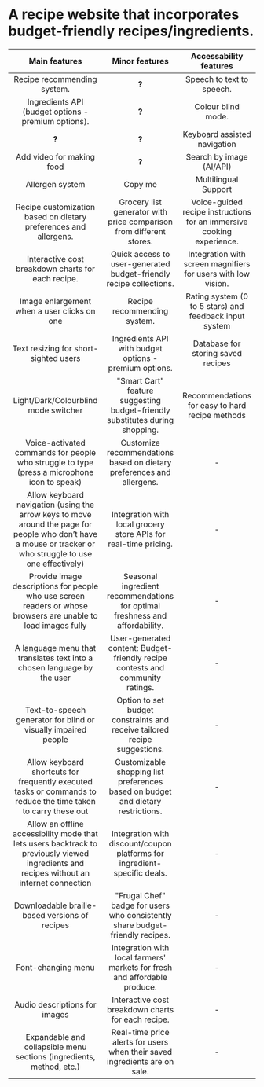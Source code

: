 # A recipe website that incorporates budget-friendly recipes/ingredients.

| Main features | Minor features | Accessability features |
| :-----------: | :------------: | :------------: |
| Recipe recommending system. | **?** | Speech to text to speech. |
| Ingredients API (budget options - premium options).  | **?** | Colour blind mode. |
| **?** | **?** | Keyboard assisted navigation |
| Add video for making food  | **?** | Search by image (AI/API) |
| Allergen system | Copy me | Multilingual Support |
| Recipe customization based on dietary preferences and allergens. | Grocery list generator with price comparison from different stores. | Voice-guided recipe instructions for an immersive cooking experience. |
| Interactive cost breakdown charts for each recipe. | Quick access to user-generated budget-friendly recipe collections. | Integration with screen magnifiers for users with low vision. | 
| Image enlargement when a user clicks on one | Recipe recommending system.                               | Rating system (0 to 5 stars) and feedback input system         |
| Text resizing for short-sighted users       | Ingredients API with budget options - premium options.    | Database for storing saved recipes                              |
| Light/Dark/Colourblind mode switcher        | "Smart Cart" feature suggesting budget-friendly substitutes during shopping. | Recommendations for easy to hard recipe methods                  |
| Voice-activated commands for people who struggle to type (press a microphone icon to speak) | Customize recommendations based on dietary preferences and allergens. | -                                                              |
| Allow keyboard navigation (using the arrow keys to move around the page for people who don’t have a mouse or tracker or who struggle to use one effectively) | Integration with local grocery store APIs for real-time pricing. | -                                                              |
| Provide image descriptions for people who use screen readers or whose browsers are unable to load images fully | Seasonal ingredient recommendations for optimal freshness and affordability. | -                                                            |
| A language menu that translates text into a chosen language by the user | User-generated content: Budget-friendly recipe contests and community ratings. | -                                                     |
| Text-to-speech generator for blind or visually impaired people | Option to set budget constraints and receive tailored recipe suggestions. | -                                                        |
| Allow keyboard shortcuts for frequently executed tasks or commands to reduce the time taken to carry these out | Customizable shopping list preferences based on budget and dietary restrictions. | -                                          |
| Allow an offline accessibility mode that lets users backtrack to previously viewed ingredients and recipes without an internet connection | Integration with discount/coupon platforms for ingredient-specific deals. | -                                       |
| Downloadable braille-based versions of recipes | "Frugal Chef" badge for users who consistently share budget-friendly recipes. | -                                                |
| Font-changing menu                         | Integration with local farmers' markets for fresh and affordable produce. | -                                               |
| Audio descriptions for images               | Interactive cost breakdown charts for each recipe.          | -                                                             |
| Expandable and collapsible menu sections (ingredients, method, etc.) | Real-time price alerts for users when their saved ingredients are on sale. | -                                        |
